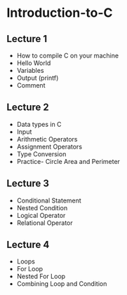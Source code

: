 # Introduction-to-C

## Lecture 1

- How to compile C on your machine
- Hello World
- Variables
- Output (printf)
- Comment

## Lecture 2

- Data types in C
- Input
- Arithmetic Operators
- Assignment Operators
- Type Conversion
- Practice- Circle Area and Perimeter

## Lecture 3

- Conditional Statement
- Nested Condition
- Logical Operator
- Relational Operator

## Lecture 4

- Loops
- For Loop
- Nested For Loop
- Combining Loop and Condition

